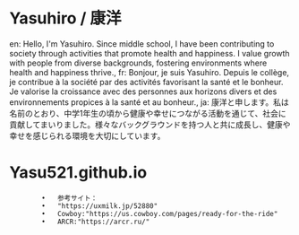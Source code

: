 # Yasuhiro / 康洋
en: Hello, I'm Yasuhiro. Since middle school, I have been contributing to society through activities that promote health and happiness. I value growth with people from diverse backgrounds, fostering environments where health and happiness thrive.,
fr: Bonjour, je suis Yasuhiro. Depuis le collège, je contribue à la société par des activités favorisant la santé et le bonheur. Je valorise la croissance avec des personnes aux horizons divers et des environnements propices à la santé et au bonheur.,
ja: 康洋と申します。私は名前のとおり、中学1年生の頃から健康や幸せにつながる活動を通じて、社会に貢献してまいりました。様々なバックグラウンドを持つ人と共に成長し、健康や幸せを感じられる環境を大切にしています。
# Yasu521.github.io
			•	参考サイト：
   			•	"https://uxmilk.jp/52880"
			•	Cowboy:"https://us.cowboy.com/pages/ready-for-the-ride"
			•	ARCR:"https://arcr.ru/"
   			

